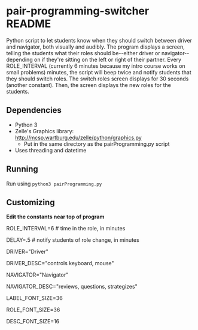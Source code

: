 # pair-programming-switcher README
Python script to let students know when they should switch between driver and navigator, both visually and audibly.  The program displays a screen, telling the students what their roles should be--either driver or navigator--depending on if they're sitting on the left or right of their partner. Every ROLE_INTERVAL (currently 6 minutes because my intro course works on small problems) minutes, the script will beep twice and notify students that they should switch roles.  The switch roles screen displays for 30 seconds (another constant).  Then, the screen displays the new roles for the students.

## Dependencies
* Python 3
* Zelle's Graphics library: http://mcsp.wartburg.edu/zelle/python/graphics.py
  * Put in the same directory as the pairProgramming.py script
* Uses threading and datetime

## Running
Run using `python3 pairProgramming.py`

## Customizing

**Edit the constants near top of program**


ROLE_INTERVAL=6 # time in the role, in minutes

DELAY=.5  # notify students of role change, in minutes

DRIVER="Driver"

DRIVER_DESC="controls keyboard, mouse"

NAVIGATOR="Navigator"

NAVIGATOR_DESC="reviews, questions, strategizes"

LABEL_FONT_SIZE=36

ROLE_FONT_SIZE=36

DESC_FONT_SIZE=16
